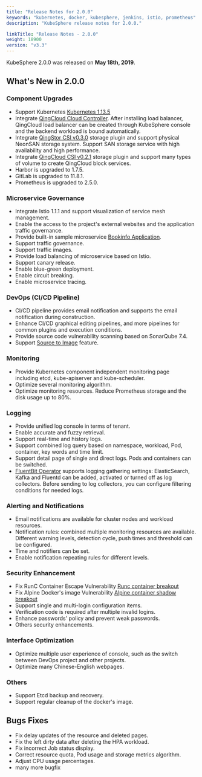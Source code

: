 ```yaml
---
title: "Release Notes for 2.0.0"
keywords: "kubernetes, docker, kubesphere, jenkins, istio, prometheus"
description: "KubeSphere release notes for 2.0.0."

linkTitle: "Release Notes - 2.0.0"
weight: 18900
version: "v3.3"
---
```


KubeSphere 2.0.0 was released on **May 18th, 2019**. 

## What's New in 2.0.0

### Component Upgrades

- Support Kubernetes [Kubernetes 1.13.5](https://github.com/kubernetes/kubernetes/releases/tag/v1.13.5)
- Integrate [QingCloud Cloud Controller](https://github.com/yunify/qingcloud-cloud-controller-manager). After installing load balancer, QingCloud load balancer can be created through KubeSphere console and the backend workload is bound automatically.  
- Integrate [QingStor CSI v0.3.0](https://github.com/yunify/qingstor-csi/tree/v0.3.0) storage plugin and support physical NeonSAN storage system. Support SAN storage service with high availability and high performance.
- Integrate [QingCloud CSI v0.2.1](https://github.com/yunify/qingcloud-csi/tree/v0.2.1) storage plugin and support many types of volume to create QingCloud block services.
- Harbor is upgraded to 1.7.5.
- GitLab is upgraded to 11.8.1.
- Prometheus is upgraded to 2.5.0.

### Microservice Governance

- Integrate Istio 1.1.1 and support visualization of service mesh management.
- Enable the access to the project's external websites and the application traffic governance.
- Provide built-in sample microservice [Bookinfo Application](https://istio.io/docs/examples/bookinfo/).
- Support traffic governance.
- Support traffic images.
- Provide load balancing of microservice based on Istio.
- Support canary release.
- Enable blue-green deployment.
- Enable circuit breaking.
- Enable microservice tracing.

### DevOps (CI/CD Pipeline)

- CI/CD pipeline provides email notification and supports the email notification during construction.
- Enhance CI/CD graphical editing pipelines, and more pipelines for common plugins and execution conditions.
- Provide source code vulnerability scanning based on SonarQube 7.4.
- Support [Source to Image](https://github.com/kubesphere/s2ioperator) feature.

### Monitoring

- Provide Kubernetes component independent monitoring page including etcd, kube-apiserver and kube-scheduler.
- Optimize several monitoring algorithm.
- Optimize monitoring resources. Reduce Prometheus storage and the disk usage up to 80%.

### Logging

- Provide unified log console in terms of tenant.
- Enable accurate and fuzzy retrieval.
- Support real-time and history logs.
- Support combined log query based on namespace, workload, Pod, container, key words and time limit.  
- Support detail page of single and direct logs. Pods and containers can be switched.
- [FluentBit Operator](https://github.com/kubesphere/fluentbit-operator) supports logging gathering settings: ElasticSearch, Kafka and Fluentd can be added, activated or turned off as log collectors. Before sending to log collectors, you can configure filtering conditions for needed logs.

### Alerting and Notifications

- Email notifications are available for cluster nodes and workload resources. 
- Notification rules: combined multiple monitoring resources are available. Different warning levels, detection cycle, push times and threshold can be configured.
- Time and notifiers can be set.
- Enable notification repeating rules for different levels.

### Security Enhancement

- Fix RunC Container Escape Vulnerability [Runc container breakout](https://log.qingcloud.com/archives/5127)
- Fix Alpine Docker's image Vulnerability [Alpine container shadow breakout](https://www.alpinelinux.org/posts/Docker-image-vulnerability-CVE-2019-5021.html)
- Support single and multi-login configuration items.
- Verification code is required after multiple invalid logins.
- Enhance passwords' policy and prevent weak passwords.
- Others security enhancements.

### Interface Optimization

- Optimize multiple user experience of console, such as the switch between DevOps project and other projects.
- Optimize many Chinese-English webpages.

### Others

- Support Etcd backup and recovery.
- Support regular cleanup of the docker's image.

## Bugs Fixes

- Fix delay updates of the resource and deleted pages.
- Fix the left dirty data after deleting the HPA workload.
- Fix incorrect Job status display.
- Correct resource quota, Pod usage and storage metrics algorithm.
- Adjust CPU usage percentages.
- many more bugfix
